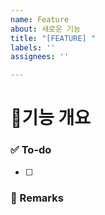 ```yaml
---
name: Feature
about: 새로운 기능
title: "[FEATURE] "
labels: ''
assignees: ''

---
```


# 🧗기능 개요

### ✅ To-do
- [ ]

### 📝 Remarks
